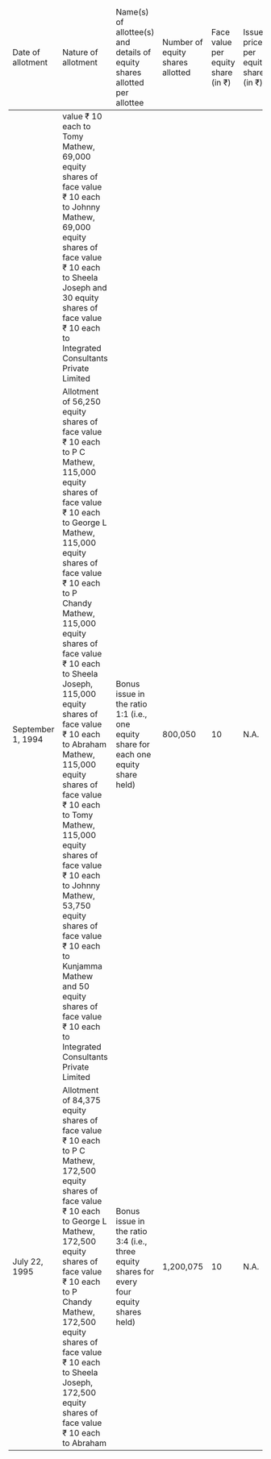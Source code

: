 <table><thead><tr><td>Date of allotment</td><td>Nature of allotment</td><td>Name(s) of allottee(s) and details of equity shares allotted per allottee</td><td>Number of equity shares allotted</td><td>Face value per equity share (in ₹)</td><td>Issue price per equity share (in ₹)</td><td>Nature of consideration</td></tr></thead><tbody><tr><td></td><td>value ₹ 10 each to Tomy Mathew, 69,000 equity shares of face value ₹ 10 each to Johnny Mathew, 69,000 equity shares of face value ₹ 10 each to Sheela Joseph and 30 equity shares of face value ₹ 10 each to Integrated Consultants Private Limited</td><td></td><td></td><td></td><td></td><td></td></tr><tr><td>September 1, 1994</td><td>Allotment of 56,250 equity shares of face value ₹ 10 each to P C Mathew, 115,000 equity shares of face value ₹ 10 each to George L Mathew, 115,000 equity shares of face value ₹ 10 each to P Chandy Mathew, 115,000 equity shares of face value ₹ 10 each to Sheela Joseph, 115,000 equity shares of face value ₹ 10 each to Abraham Mathew, 115,000 equity shares of face value ₹ 10 each to Tomy Mathew, 115,000 equity shares of face value ₹ 10 each to Johnny Mathew, 53,750 equity shares of face value ₹ 10 each to Kunjamma Mathew and 50 equity shares of face value ₹ 10 each to Integrated Consultants Private Limited</td><td>Bonus issue in the ratio 1:1 (i.e., one equity share for each one equity share held)</td><td>800,050</td><td>10</td><td>N.A.</td><td>N.A.</td></tr><tr><td>July 22, 1995</td><td>Allotment of 84,375 equity shares of face value ₹ 10 each to P C Mathew, 172,500 equity shares of face value ₹ 10 each to George L Mathew, 172,500 equity shares of face value ₹ 10 each to P Chandy Mathew, 172,500 equity shares of face value ₹ 10 each to Sheela Joseph, 172,500 equity shares of face value ₹ 10 each to Abraham</td><td>Bonus issue in the ratio 3:4 (i.e., three equity shares for every four equity shares held)</td><td>1,200,075</td><td>10</td><td>N.A.</td><td>N.A.</td></tr></tbody></table>